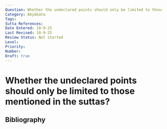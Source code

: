 ```yaml
---
Question: Whether the undeclared points should only be limited to those mentioned in the suttas?
Category: Abyākata
Tags: 
Sutta References: 
Date Entered: 10-9-25
Last Revised: 10-9-25
Review Status: Not started
Level: 
Priority: 
Number: 
Draft: true
---
```


# Whether the undeclared points should only be limited to those mentioned in the suttas?

## Bibliography

<!-- 

Notes:



-->